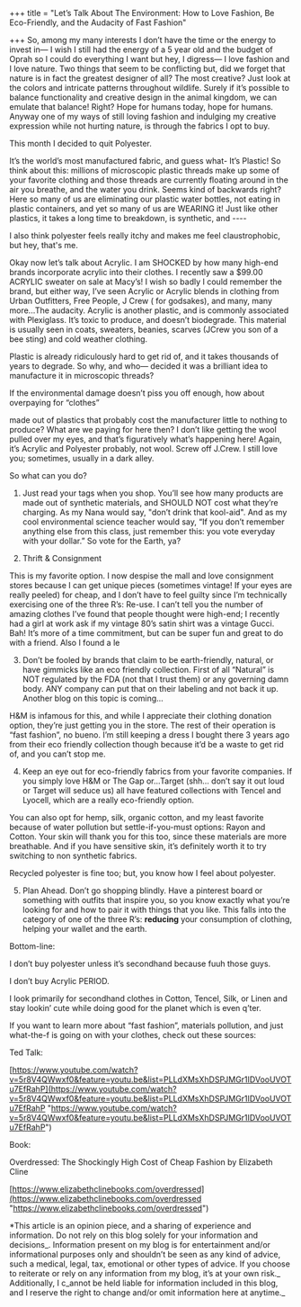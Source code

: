 +++
title = "Let’s Talk About The Environment: How to Love Fashion, Be Eco-Friendly, and the Audacity of Fast Fashion"

+++
So, among my many interests I don’t have the time or the energy to invest in— I wish I still had the energy of a 5 year old and the budget of Oprah so I could do everything I want but hey, I digress— I love fashion and I love nature. Two things that seem to be conflicting but, did we forget that nature is in fact the greatest designer of all? The most creative? Just look at the colors and intricate patterns throughout wildlife. Surely if it’s possible to balance functionality and creative design in the animal kingdom, we can emulate that balance! Right? Hope for humans today, hope for humans. Anyway one of my ways of still loving fashion and indulging my creative expression while not hurting nature, is through the fabrics I opt to buy.

This month I decided to quit Polyester.

It’s the world’s most manufactured fabric, and guess what- It’s Plastic! So think about this: millions of microscopic plastic threads make up some of your favorite clothing and those threads are currently floating around in the air you breathe, and the water you drink. Seems kind of backwards right? Here so many of us are eliminating our plastic water bottles, not eating in plastic containers, and yet so many of us are WEARING it! Just like other plastics, it takes a long time to breakdown, is synthetic, and ----

I also think polyester feels really itchy and makes me feel claustrophobic, but hey, that's me.

Okay now let’s talk about Acrylic. I am SHOCKED by how many high-end brands incorporate acrylic into their clothes. I recently saw a $99.00 ACRYLIC sweater on sale at Macy’s! I wish so badly I could remember the brand, but either way, I’ve seen Acrylic or Acrylic blends in clothing from Urban Outfitters, Free People, J Crew ( for godsakes), and many, many more...The audacity. Acrylic is another plastic, and is commonly associated with Plexiglass. It’s toxic to produce, and doesn’t biodegrade. This material is usually seen in coats, sweaters, beanies, scarves (JCrew you son of a bee sting) and cold weather clothing.

Plastic is already ridiculously hard to get rid of, and it takes thousands of years to degrade. So why, and who— decided it was a brilliant idea to manufacture it in microscopic threads?

If the environmental damage doesn’t piss you off enough, how about overpaying for “clothes”

made out of plastics that probably cost the manufacturer little to nothing to produce? What are we paying for here then? I don’t like getting the wool pulled over my eyes, and that’s figuratively what’s happening here! Again, it’s Acrylic and Polyester probably, not wool. Screw off J.Crew. I still love you; sometimes, usually in a dark alley.

So what can you do?

1. Just read your tags when you shop. You’ll see how many products are made out of synthetic materials, and SHOULD NOT cost what they’re charging. As my Nana would say, "don’t drink that kool-aid". And as my cool environmental science teacher would say, “If you don’t remember anything else from this class, just remember this: you vote everyday with your dollar.” So vote for the Earth, ya?

2. Thrift & Consignment

This is my favorite option. I now despise the mall and love consignment stores because I can get unique pieces (sometimes vintage! If your eyes are really peeled) for cheap, and I don’t have to feel guilty since I’m technically exercising one of the three R’s: Re-use. I can’t tell you the number of amazing clothes I’ve found that people thought were high-end; I recently had a girl at work ask if my vintage 80’s satin shirt was a vintage Gucci. Bah! It’s more of a time commitment, but can be super fun and great to do with a friend. Also I found a le

3. Don’t be fooled by brands that claim to be earth-friendly, natural, or have gimmicks like an eco friendly collection. First of all “Natural” is NOT regulated by the FDA (not that I trust them) or any governing damn body. ANY company can put that on their labeling and not back it up. Another blog on this topic is coming...

H&M is infamous for this, and while I appreciate their clothing donation option, they’re just getting you in the store. The rest of their operation is “fast fashion”, no bueno. I’m still keeping a dress I bought there 3 years ago from their eco friendly collection though because it’d be a waste to get rid of, and you can’t stop me.

4. Keep an eye out for eco-friendly fabrics from your favorite companies. If you simply love H&M or The Gap or...Target (shh… don’t say it out loud or Target will seduce us) all have featured collections with Tencel and Lyocell, which are a really eco-friendly option.

You can also opt for hemp, silk, organic cotton, and my least favorite because of water pollution but settle-if-you-must options: Rayon and Cotton. Your skin will thank you for this too, since these materials are more breathable. And if you have sensitive skin, it’s definitely worth it to try switching to non synthetic fabrics.

Recycled polyester is fine too; but, you know how I feel about polyester.

5. Plan Ahead. Don’t go shopping blindly. Have a pinterest board or something with outfits that inspire you, so you know exactly what you’re looking for and how to pair it with things that you like. This falls into the category of one of the three R’s: **reducing** your consumption of clothing, helping your wallet and the earth.

Bottom-line:

I don’t buy polyester unless it’s secondhand because fuuh those guys.

I don’t buy Acrylic PERIOD.

I look primarily for secondhand clothes in Cotton, Tencel, Silk, or Linen and stay lookin’ cute while doing good for the planet which is even q’ter.

If you want to learn more about “fast fashion”, materials pollution, and just what-the-f is going on with your clothes, check out these sources:

Ted Talk:

[https://www.youtube.com/watch?v=5r8V4QWwxf0&feature=youtu.be&list=PLLdXMsXhDSPJMGr1IDVooUVOTu7EfRahP](https://www.youtube.com/watch?v=5r8V4QWwxf0&feature=youtu.be&list=PLLdXMsXhDSPJMGr1IDVooUVOTu7EfRahP "https://www.youtube.com/watch?v=5r8V4QWwxf0&feature=youtu.be&list=PLLdXMsXhDSPJMGr1IDVooUVOTu7EfRahP")

Book:

Overdressed: The Shockingly High Cost of Cheap Fashion by Elizabeth Cline

[https://www.elizabethclinebooks.com/overdressed](https://www.elizabethclinebooks.com/overdressed "https://www.elizabethclinebooks.com/overdressed")

\*This article is an opinion piece, and a sharing of experience and information. Do not rely on this blog solely for your information and decisions_. Information present on my blog is for entertainment and/or informational purposes only and shouldn’t be seen as any kind of advice, such a medical, legal, tax, emotional or other types of advice. If you choose to reiterate or rely on any information from my blog, it’s at your own risk._ Additionally, I c_annot be held liable for information included in this blog, and I reserve the right to change and/or omit information here at anytime._
